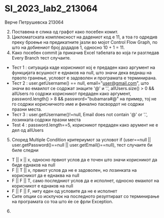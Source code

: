 # SI_2023_lab2_213064

Верче Петрушевска 213064

2. Поставена е слика од графот како посебен комит.
3. Цикломатската комплексност на дадениот код е 11, а тоа го одредив преку броење на предикатните јазли во мојот Control Flow Graph, по што на добиениот број додадов 1, односно 10 + 1 = 11.
4. Како посебен commit ја прикачив Excel табелата во која ги разгледав Every Branch тест случаите.
- Тест 1 : ситуација каде корисникот кој е предаден како аргумент на функцијата всушност е еднаков на null, што значи дека веднаш на првото гранење, условот е задоволен и програмата е терминирана.
- Тест 2 : user.getUsername() == null, email="user@gmail.com", што значи во емаилот се содржат знаците '@' и '.', allUsers.size() > 0 && allUsers го содржи корисникот предаден како аргумент, password.length() > 8 && password="bubamara#@" на пример, тој не го содржи корисничкото име и финално пасвордот не содржи празни места.
- Тест 3 : user.getUsername()!=null, Email does not contain '@' or '.', лозинката содржи празни места
- Test 4 : password.length==5, корисникот предаден како арумент не е дел од allUsers
5. Според Multiple Condition критериумот за условот if (user==null || user.getPassword()==null || user.getEmail()==null), тест случаите би биле следни
- Т || x || x, односно првиот услов да е точен што значи корисникот да биде еднаков на null
- F || T || x, првиот услов да не е задоволен, но лозинката на корисникот да е еднаква на null
- F || F || T, само последниот услов да е исполнет, односно емаилот на корисникот е еднаков на null
- F || F || F, ниту еден од условите да не е исполнет
- Сите опции со исклучок на последното резултираат со терминирање на програмата со тоа што ќе се фрли Exception.
6. 
